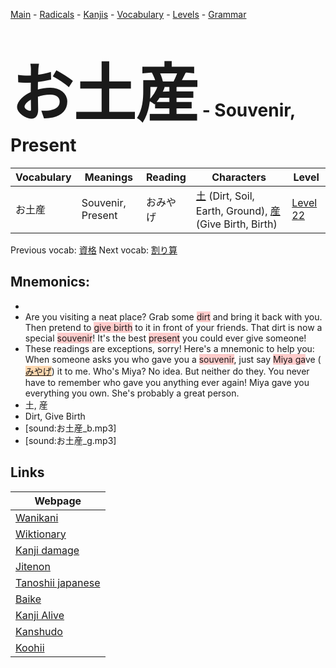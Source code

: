 <style> bigfont {font-size: 100px}</style>
[Main](../README.md) -
[Radicals](../radicals.md) -
[Kanjis](../kanjis.md) -
[Vocabulary](../vocabulary.md) -
[Levels](../levels.md) -
[Grammar](../grammar.md)
# <bigfont> お土産</bigfont> - Souvenir, Present 

| Vocabulary | Meanings | Reading | Characters | Level |
| --- | --- | --- | --- | --- |
| お土産 | Souvenir, Present | おみやげ |  [土](../kanjis/土.md) (Dirt, Soil, Earth, Ground), [産](../kanjis/産.md) (Give Birth, Birth) | [Level 22](../levels/wk_level22.md) |

Previous vocab: [資格](資格.md) Next vocab: [割り算](割り算.md) 

## Mnemonics:

* 
* Are you visiting a neat place? Grab some <span style="background-color:#ffcccb"> dirt</span> and bring it back with you. Then pretend to <span style="background-color:#ffcccb"> give birth</span> to it in front of your friends. That dirt is now a special <span style="background-color:#ffcccb"> souvenir</span>! It's the best <span style="background-color:#ffcccb"> present</span> you could ever give someone!
* These readings are exceptions, sorry! Here's a mnemonic to help you:<br />When someone asks you who gave you a <span style="background-color:#ffcccb"> souvenir</span>, just say <span style="background-color:#ffcccb"> Miya ga</span>ve (<span style="background-color:#fed8b1"> [みやげ](https://jisho.org/search/みやげ)</span>) it to me. Who's Miya? No idea. But neither do they. You never have to remember who gave you anything ever again! Miya gave you everything you own. She's probably a great person.
* 土, 産
* Dirt, Give Birth
* [sound:お土産_b.mp3]
* [sound:お土産_g.mp3]


## Links 

| Webpage |
| --- |
| [Wanikani          ](https://www.wanikani.com/kanji/お土産) |
| [Wiktionary        ](https://en.wiktionary.org/wiki/お土産) |
| [Kanji damage      ](http://www.kanjidamage.com/kanji/search?utf8=✓&q=お土産) |
| [Jitenon           ](https://jitenon.com/kanji/お土産) |
| [Tanoshii japanese ](https://www.tanoshiijapanese.com/dictionary/kanji.cfm?k=お土産) |
| [Baike             ](https://baike.baidu.com/item/お土産) |
| [Kanji Alive       ](https://app.kanjialive.com/お土産) |
| [Kanshudo          ](https://www.kanshudo.com/searchmn?q=お土産) |
| [Koohii            ](https://kanji.koohii.com/study/kanji/お土産) |
